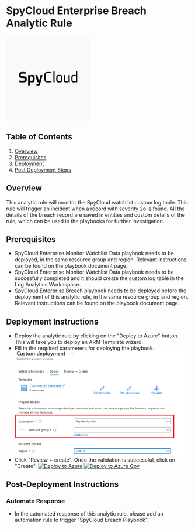 # SpyCloud Enterprise Breach Analytic Rule

![SpyCloud Enterprise](images/logo.png)

## Table of Contents

1. [Overview](#overview)
2. [Prerequisites](#prerequisites)
3. [Deployment](#deployment)
4. [Post Deployment Steps](#postdeployment)


<a name="overview">

## Overview
This analytic rule will monitor the SpyCloud watchlist custom log table. This rule will trigger an incident when a record with severity 2o is found. All the details of the breach record are saved in entities and custom details of the rule, which can be used in the playbooks for further investigation.


<a name="prerequisites">

## Prerequisites
- SpyCloud Enterprise Monitor Watchlist Data playbook needs to be deployed, in the same resource group and region. Relevant instructions can be found on the playbook document page.
- SpyCloud Enterprise Monitor Watchlist Data playbook needs to be succesfully completed and it should create the custom log table in the Log Analytics Workaspace.
- SpyCloud Enterprise Breach playbook needs to be deployed before the deployment of this analytic rule, in the same resource group and region. Relevant instructions can be found on the playbook document page.

<a name="deployment">

## Deployment Instructions
- Deploy the analytic rule by clicking on the "Deploy to Azure" button. This will take you to deploy an ARM Template wizard.
- Fill in the required parameters for deploying the playbook.
  ![deployment](images/deployment.png)
- Click "Review + create". Once the validation is successful, click on "Create".
[![Deploy to Azure](https://aka.ms/deploytoazurebutton)](https://portal.azure.com/#create/Microsoft.Template/uri/https%3A%2F%2Fraw.githubusercontent.com%2FRamboV%2FAzure-Sentinel%2Fmaster%2FSolutions%2FSpyCloud%20Enterprise%2FAnalyticsRules%2FSpyCloud-Breach-Rule%2Fazuredeploy.json)
[![Deploy to Azure Gov](https://aka.ms/deploytoazuregovbutton)](https://portal.azure.us/#create/Microsoft.Template/uri/https%3A%2F%2Fraw.githubusercontent.com%2FRamboV%2FAzure-Sentinel%2Fmaster%2FSolutions%2FSpyCloud%20Enterprise%2FAnalyticsRules%2FSpyCloud-Breach-Rule%2Fazuredeploy.json)

<a name="postdeployment">

## Post-Deployment Instructions
### Automate Response 
- In the automated response of this analytic rule, please add an automation rule to trigger "SpyCloud Breach Playbook".

